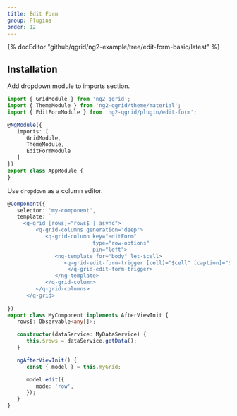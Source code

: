 ```yaml
---
title: Edit Form
group: Plugins
order: 12
---
```


{% docEditor "github/qgrid/ng2-example/tree/edit-form-basic/latest" %}

## Installation

Add dropdown module to imports section.

```typescript
import { GridModule } from 'ng2-qgrid';
import { ThemeModule } from 'ng2-qgrid/theme/material';
import { EditFormModule } from 'ng2-qgrid/plugin/edit-form';

@NgModule({
   imports: [
      GridModule,
      ThemeModule,
      EditFormModule
   ]
})
export class AppModule {
}
```

Use `dropdown` as a column editor.

```typescript
@Component({
   selector: 'my-component',
   template: `
     <q-grid [rows]="rows$ | async">
         <q-grid-columns generation="deep">
            <q-grid-column key="editForm" 
                           type="row-options" 
                           pin="left">
               <ng-template for="body" let-$cell>
                  <q-grid-edit-form-trigger [cell]="$cell" [caption]="$cell.row.name">
                   </q-grid-edit-form-trigger>
               </ng-template>
            </q-grid-column>
         </q-grid-columns>
      </q-grid>
   `
})
export class MyComponent implements AfterViewInit {
   rows$: Observable<any[]>;

   constructor(dataService: MyDataService) {
      this.$rows = dataService.getData();
   }

   ngAfterViewInit() {
      const { model } = this.myGrid;

      model.edit({
         mode: 'row',
      });
   }
}
```